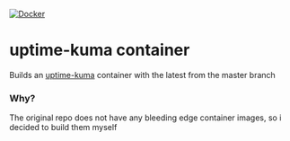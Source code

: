 [![Docker](https://github.com/Mathsterk/uptime-kuma/actions/workflows/docker-publish.yml/badge.svg)](https://github.com/Mathsterk/uptime-kuma/actions/workflows/docker-publish.yml)

# uptime-kuma container
 Builds an [uptime-kuma](https://github.com/louislam/uptime-kuma) container with the latest from the master branch

### Why?
The original repo does not have any bleeding edge container images, so i decided to build them myself
